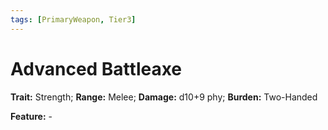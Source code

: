 ```yaml
---
tags: [PrimaryWeapon, Tier3]
---
```

# Advanced Battleaxe

**Trait:** Strength; **Range:** Melee; **Damage:** d10+9 phy; **Burden:** Two-Handed

**Feature:** -
